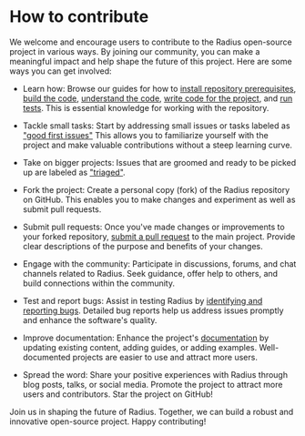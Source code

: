 # How to contribute

We welcome and encourage users to contribute to the Radius open-source project in various ways. By joining our community, you can make a meaningful impact and help shape the future of this project. Here are some ways you can get involved:

* Learn how: Browse our guides for how to [install repository prerequisites](./contributing-code/contributing-code-prerequisites/), [build the code](./contributing-code/contributing-code-building/), [understand the code](./contributing-code/contributing-code-organization/), [write code for the project](./contributing-code/contributing-code-writing/), and [run tests](./contributing-code/contributing-code-tests/). This is essential knowledge for working with the repository.

* Tackle small tasks: Start by addressing small issues or tasks labeled as ["good first issues"](https://github.com/radius-project/radius/issues?q=is:issue+is:open+label:%22good+first+issue%22) This allows you to familiarize yourself with the project and make valuable contributions without a steep learning curve.

* Take on bigger projects: Issues that are groomed and ready to be picked up are labeled as ["triaged"](https://github.com/radius-project/radius/issues?q=is%3Aissue+is%3Aopen+label%3Atriaged).

* Fork the project: Create a personal copy (fork) of the Radius repository on GitHub. This enables you to make changes and experiment as well as submit pull requests.

* Submit pull requests: Once you've made changes or improvements to your forked repository, [submit a pull request](./contributing-pull-requests/) to the main project. Provide clear descriptions of the purpose and benefits of your changes.

* Engage with the community: Participate in discussions, forums, and chat channels related to Radius. Seek guidance, offer help to others, and build connections within the community.

* Test and report bugs: Assist in testing Radius by [identifying and reporting bugs](./contributing-issues/). Detailed bug reports help us address issues promptly and enhance the software's quality.

* Improve documentation: Enhance the project's [documentation](https://github.com/radius-project/docs) by updating existing content, adding guides, or adding examples. Well-documented projects are easier to use and attract more users.

* Spread the word: Share your positive experiences with Radius through blog posts, talks, or social media. Promote the project to attract more users and contributors. Star the project on GitHub!

Join us in shaping the future of Radius. Together, we can build a robust and innovative open-source project. Happy contributing!
